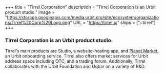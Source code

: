 +++
title = "Tirrel Corporation"
description = "Tirrel Corporation is an Urbit product studio."
image = "https://storage.googleapis.com/media.urbit.org/site/ecosystem/organizations/Tirrel%20Corp%20Logo.png"
URL = "https://tirrel.io"
ships = ["~tirrel"]
+++

### Tirrel Corporation is an Urbit product studio. 

Tirrel's main products are Studio, a website-hosting app, and [Planet Market](https://planet.market), an Urbit onboarding service. Tirrel also offers market services for Urbit address space including OTC, and a trading forum. Additionally, Tirrel collaborates with the Urbit Foundation and Uqbar on a variety of R&D.
